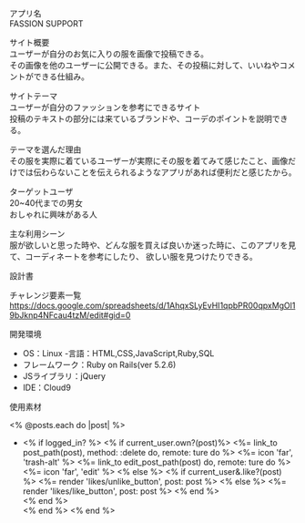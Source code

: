 アプリ名<br>
FASSION SUPPORT

サイト概要<br>
ユーザーが自分のお気に入りの服を画像で投稿できる。<br>
その画像を他のユーザーに公開できる。また、その投稿に対して、いいねやコメントができる仕組み。

サイトテーマ<br>
ユーザーが自分のファッションを参考にできるサイト<br>
投稿のテキストの部分には来ているブランドや、コーデのポイントを説明できる。

テーマを選んだ理由<br>
その服を実際に着ているユーザーが実際にその服を着てみて感じたこと、画像だけでは伝わらないことを伝えられるようなアプリがあれば便利だと感じたから。

ターゲットユーザ<br>
20~40代までの男女<br>
おしゃれに興味がある人

主な利用シーン<br>
服が欲しいと思った時や、どんな服を買えば良いか迷った時に、このアプリを見て、コーディネートを参考にしたり、
欲しい服を見つけたりできる。

設計書


チャレンジ要素一覧
https://docs.google.com/spreadsheets/d/1AhqxSLyEvHI1qpbPR00qpxMgOl19bJknp4NFcau4tzM/edit#gid=0

開発環境
- OS：Linux
-言語：HTML,CSS,JavaScript,Ruby,SQL
- フレームワーク：Ruby on Rails(ver 5.2.6)
- JSライブラリ：jQuery
- IDE：Cloud9

使用素材


<% @posts.each do |post| %>
- <% if logged_in? %>
    <% if current_user.own?(post)%>
      <%= link_to post_path(post), method: :delete do, remote: ture do %>
        <%= icon 'far', 'trash-alt' %>
      <%= link_to edit_post_path(post) do, remote: ture do %>
        <%= icon 'far', 'edit' %>
  <% else %>
      <% if current_user&.like?(post) %>
         <%= render 'likes/unlike_button', post: post %>
        <% else %>
          <%= render 'likes/like_button', post: post %>
      <% end %>    
    <% end %>  
  <% end %>
<% end %>
